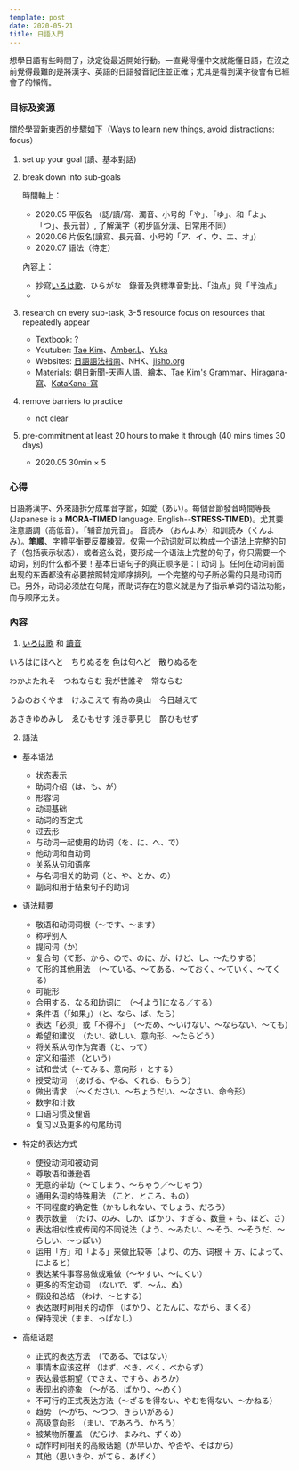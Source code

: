 ```yaml
---
template: post
date: 2020-05-21
title: 日語入門
---
```

想學日語有些時間了，決定從最近開始行動。一直覺得懂中文就能懂日語，在沒之前覺得最難的是將漢字、英語的日語發音記住並正確；尤其是看到漢字後會有已經會了的懶惰。

### 目标及资源
關於學習新東西的步驟如下（Ways to learn new things, avoid distractions: focus）

1. set up your goal (讀、基本對話)

2. break down into sub-goals

    時間軸上：
    - 2020.05 平仮名 （認/讀/寫、濁音、小号的「や」、「ゆ」、和「よ」、「つ」、長元音）, 了解漢字（初步區分漢、日常用不同）
    - 2020.06 片仮名(讀寫、長元音、小号的「ア、イ、ウ、エ、オ」)
    - 2020.07 語法（待定）

    內容上：
    - 抄寫[いろは歌](https://ja.wikipedia.org/wiki/%E3%81%84%E3%82%8D%E3%81%AF%E6%AD%8C)、ひらがな　錄音及與標準音對比、「浊点」與「半浊点」
    - 

3. research on every sub-task, 3-5 resource focus on resources that repeatedly appear
    - Textbook: ?
    - Youtuber: [Tae Kim](https://www.youtube.com/user/taekimjapanese)、[Amber.L](https://www.youtube.com/user/yasushijuly)、[Yuka](https://www.youtube.com/channel/UC-E_8kLFq7ApatmXnyNORLA/featured)
    - Websites: [日語語法指南](http://res.wokanxing.info/jpgramma/index.html)、NHK、[jisho.org](https://jisho.org/)
    - Materials: [朝日新聞-天声人語](https://www.asahi.com/rensai/list.html?id=61&iref=pc_rensai_article_breadcrumb_61)、繪本、[Tae Kim's Grammar](http://www.guidetojapanese.org/grammar_guide.pdf)、[Hiragana-寫](http://www.guidetojapanese.org/pdf/hiragana_trace_sheet.pdf)、[KataKana-寫](http://www.guidetojapanese.org/pdf/katakana_trace_sheet.pdf)

4. remove barriers to practice
    - not clear

5. pre-commitment at least 20 hours to make it through (40 mins times 30 days)
    - 2020.05 30min $\times$ 5


### 心得

日語將漢字、外來語拆分成單音字節，如愛（あい）。每個音節發音時間等長(Japanese is a **MORA-TIMED** language. English--**STRESS-TIMED**)。尤其要注意語調（高低音）。「辅音加元音」。
音読み （おんよみ）和訓読み（くんよみ）。**笔顺**、字體平衡要反覆練習。仅需一个动词就可以构成一个语法上完整的句子（包括表示状态），或者这么说，要形成一个语法上完整的句子，你只需要一个动词，别的什么都不要！基本日语句子的真正顺序是：[ 动词 ]。任何在动词前面出现的东西都没有必要按照特定顺序排列，一个完整的句子所必需的只是动词而已。另外，动词必须放在句尾，而助词存在的意义就是为了指示单词的语法功能，而与顺序无关。

### 內容

1. [いろは歌](https://ja.wikipedia.org/wiki/%E3%81%84%E3%82%8D%E3%81%AF%E6%AD%8C) 和 [讀音](https://www.youtube.com/watch?v=bL4ACci1r3g)

いろはにほへと　ちりぬるを 色は匂へど　散りぬるを

わかよたれそ　つねならむ 我が世誰ぞ　常ならむ

うゐのおくやま　けふこえて 有為の奥山　今日越えて

あさきゆめみし　ゑひもせす 浅き夢見じ　酔ひもせず



2. 語法

- 基本语法
    * 状态表示
    * 助词介绍（は、も、が）
    * 形容词
    * 动词基础
    * 动词的否定式
    * 过去形
    * 与动词一起使用的助词（を、に、へ、で）
    * 他动词和自动词
    * 关系从句和语序
    * 与名词相关的助词（と、や、とか、の）
    * 副词和用于结束句子的助词

- 语法精要
    * 敬语和动词词根（～です、～ます）
    * 称呼别人
    * 提问词（か）
    * 复合句（て形、から、ので、のに、が、けど、し、～たりする）
    * て形的其他用法　（～ている、～てある、～ておく、～ていく、～てくる）
    * 可能形
    * 合用する、なる和助词に　（～[よう]になる／する）
    * 条件语（「如果」）（と、なら、ば、たら）
    * 表达「必须」或「不得不」　（～だめ、～いけない、～ならない、～ても）
    * 希望和建议　（たい、欲しい、意向形、～たらどう）
    * 将关系从句作为宾语（と、って）
    * 定义和描述 （という）
    * 试和尝试（～てみる、意向形 + とする）
    * 授受动词　（あげる、やる、くれる、もらう）
    * 做出请求　（～ください、～ちょうだい、～なさい、命令形）
    * 数字和计数
    * 口语习惯及俚语
    * 复习以及更多的句尾助词

- 特定的表达方式
    * 使役动词和被动词
    * 尊敬语和谦逊语
    * 无意的举动（～てしまう、～ちゃう／～じゃう）
    * 通用名词的特殊用法 （こと、ところ、もの）
    * 不同程度的确定性（かもしれない、でしょう、だろう）
    * 表示数量　（だけ、のみ、しか、ばかり、すぎる、数量 + も、ほど、さ）
    * 表达相似性或传闻的不同说法（よう、～みたい、～そう、～そうだ、～らしい、～っぽい）
    * 运用「方」和「よる」来做比较等（より、の方、词根 ＋ 方、によって、によると）
    * 表达某件事容易做或难做（～やすい、～にくい）
    * 更多的否定动词　（ないで、ず、～ん、ぬ）
    * 假设和总结 （わけ、～とする）
    * 表达跟时间相关的动作 （ばかり、とたんに、ながら、まくる）
    * 保持现状（まま、っぱなし）

- 高级话题
    * 正式的表达方法　（である、ではない）
    * 事情本应该这样 （はず、べき、べく、べからず）
    * 表达最低期望（でさえ、ですら、おろか）
    * 表现出的迹象 （～がる、ばかり、～めく）
    * 不可行的正式表达方法（～ざるを得ない、やむを得ない、～かねる）
    * 趋势 （～がち、～つつ、きらいがある）
    * 高级意向形　（まい、であろう、かろう）
    * 被某物所覆盖 （だらけ、まみれ、ずくめ）
    * 动作时间相关的高级话题（が早いか、や否や、そばから）
    * 其他（思いきや、がてら、あげく）